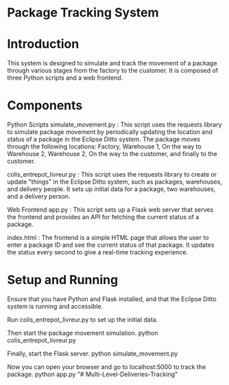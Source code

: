 # Package Tracking System
# Introduction
This system is designed to simulate and track the movement of a package through various stages from the factory to the customer. It is composed of three Python scripts and a web frontend.

# Components
Python Scripts
simulate_movement.py :
This script uses the requests library to simulate package movement by periodically updating the location and status of a package in the Eclipse Ditto system. The package moves through the following locations: Factory, Warehouse 1, On the way to Warehouse 2, Warehouse 2, On the way to the customer, and finally to the customer.

colis_entrepot_livreur.py :
This script uses the requests library to create or update "things" in the Eclipse Ditto system, such as packages, warehouses, and delivery people. It sets up initial data for a package, two warehouses, and a delivery person.

Web Frontend
app.py :
This script sets up a Flask web server that serves the frontend and provides an API for fetching the current status of a package.

index.html :
The frontend is a simple HTML page that allows the user to enter a package ID and see the current status of that package. It updates the status every second to give a real-time tracking experience.

# Setup and Running
Ensure that you have Python and Flask installed, and that the Eclipse Ditto system is running and accessible.

Run colis_entrepot_livreur.py to set up the initial data.

Then start the package movement simulation.
python colis_entrepot_livreur.py


Finally, start the Flask server.
python simulate_movement.py


Now you can open your browser and go to localhost:5000 to track the package.
python app.py
"# Multi-Level-Deliveries-Tracking" 
